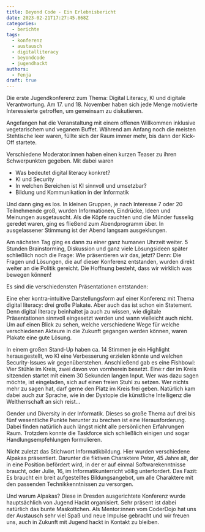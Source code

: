 ```yaml
---
title: Beyond Code - Ein Erlebnisbericht
date: 2023-02-21T17:27:45.868Z
categories:
  - berichte
tags:
  - konferenz
  - austausch
  - digitalliteracy
  - beyondcode
  - jugendhackt
authors:
  - Fenja
draft: true
---
```

Die erste Jugendkonferenz zum Thema: Digital Literacy, KI und digitale Verantwortung. Am 17. und 18. November haben sich jede Menge motivierte Interessierte getroffen, um gemeinsam zu diskutieren.

Angefangen hat die Veranstaltung mit einem offenen Willkommen inklusive vegetarischem und veganem Buffet. Während am Anfang noch die meisten Stehtische leer waren, füllte sich der Raum immer mehr, bis dann der Kick-Off startete.

Verschiedene Moderator:innen haben einen kurzen Teaser zu ihren Schwerpunkten gegeben. Mit dabei waren

* Was bedeutet digital literacy konkret?
* KI und Security
* In welchen Bereichen ist KI sinnvoll und umsetzbar?
* Bildung und Kommunikation in der Informatik

Und dann ging es los. In kleinen Gruppen, je nach Interesse 7 oder 20 Teilnehmende groß, wurden Informationen, Eindrücke, Ideen und Meinungen ausgetauscht. Als die Köpfe rauchten und die Münder fusselig geredet waren, ging es fließend zum Abendprogramm über. In ausgelassener Stimmung ist der Abend langsam ausgeklungen.

Am nächsten Tag ging es dann zu einer ganz humanen Uhrzeit weiter. 5 Stunden Brainstorming, Diskussion und ganz viele Lösungsideen später schließlich noch die Frage: Wie präsentieren wir das, jetzt? Denn: Die Fragen und Lösungen, die auf dieser Konferenz entstanden, wurden direkt weiter an die Politik gereicht. Die Hoffnung besteht, dass wir wirklich was bewegen können!

Es sind die verschiedensten Präsentationen entstanden:

Eine eher kontra-intuitive Darstellungsform auf einer Konferenz mit Thema digital literacy: drei große Plakate. Aber auch das ist schon ein Statement. Denn digital literacy beinhaltet ja auch zu wissen, wie digitale Präsentationen sinnvoll eingesetzt werden und wann vielleicht auch nicht. Um auf einen Blick zu sehen, welche verschiedene Wege für welche verschiedenen Akteure in die Zukunft gegangen werden können, waren Plakate eine gute Lösung.

In einem großen Stand-Up haben ca. 14 Stimmen je ein Highlight herausgestellt, wo KI eine Verbesserung erzielen könnte und welchen Security-Issues wir gegenüberstehen. Anschließend gab es eine Fishbowl: Vier Stühle im Kreis, zwei davon von vornherein besetzt. Eine:r der im Kreis sitzenden startet mit einem 30 Sekunden langen Input. Wer was dazu sagen möchte, ist eingeladen, sich auf einen freien Stuhl zu setzen. Wer nichts mehr zu sagen hat, darf gerne den Platz im Kreis frei geben. Natürlich kam dabei auch zur Sprache, wie in der Dystopie die künstliche Intelligenz die Weltherrschaft an sich reist…

Gender und Diversity in der Informatik. Dieses so große Thema auf drei bis fünf wesentliche Punkte herunter zu brechen ist eine Herausforderung. Dabei finden natürlich auch längst nicht alle persönlichen Erfahrungen Raum. Trotzdem konnte die Taskforce sich schließlich einigen und sogar Handlungsempfehlungen formulieren.

Nicht zuletzt das Stichwort Informatikbildung. Hier wurden verschiedene Alpakas präsentiert. Darunter die fiktiven Charaktere Peter, 45 Jahre alt, der in eine Position befördert wird, in der er auf einmal Softwarekenntnisse braucht, oder Julie, 16, im Informatikunterricht völlig unterfordert. Das Fazit: Es braucht ein breit aufgestelltes Bildungsangebot, um alle Charaktere mit den passenden Technikkenntnissen zu versorgen.

Und warum Alpakas? Diese in Dresden ausgerichtete Konferenz wurde hauptsächlich von Jugend Hackt organisiert. Sehr präsent ist dabei natürlich das bunte Maskottchen. Als Mentor:innen vom CoderDojo hat uns der Austausch sehr viel Spaß und neue Impulse gebracht und wir freuen uns, auch in Zukunft mit Jugend hackt in Kontakt zu bleiben.